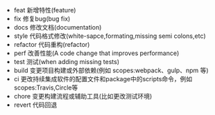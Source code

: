 * feat 新增特性(feature)
* fix 修复bug(bug fix)
* docs 修改文档(documentation)
* style 代码格式修改(white-sapce,formating,missing semi colons,etc)
* refactor 代码重构(refactor)
* perf 改善性能(A code change that improves performance)
* test 测试(when adding missing tests)
* build 变更项目构建或外部依赖(例如 scopes:webpack、gulp、npm 等)
* ci 更改持续集成软件的配置文件和package中的scripts命令，例如scopes:Travis,Circle等
* chore 变更构建流程或辅助工具(比如更改测试环境)
* revert 代码回退
